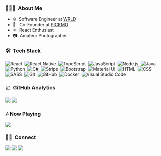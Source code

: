 <!-- ## Hello, I'm Vittorio! -->

### 👨🏻‍💻 &nbsp;About Me

- 🌐 &nbsp;Software Engineer at [WRLD](https://github.com/wrld3d)
- 🍿 &nbsp; Co-Founder at [PICKMO](https://pickmo.app)
- ⚛ &nbsp;React Enthusiast
- 📷 &nbsp;Amateur Photographer


### 🛠 &nbsp;Tech Stack

![React](https://img.shields.io/badge/-React-05122A?style=flat&logo=react)&nbsp;
![React Native](https://img.shields.io/badge/-React%20Native-05122A?style=flat&logo=react)&nbsp;
![TypeScript](https://img.shields.io/badge/-TypeScript-05122A?style=flat&logo=typescript)&nbsp;
![JavaScript](https://img.shields.io/badge/-JavaScript-05122A?style=flat&logo=javascript)&nbsp;
![Node.js](https://img.shields.io/badge/-Node.js-05122A?style=flat&logo=node.js)&nbsp;
![Java](https://img.shields.io/badge/-Java-05122A?style=flat&logo=Java&logoColor=FFA518)&nbsp;\
![Python](https://img.shields.io/badge/-Python-05122A?style=flat&logo=python)&nbsp;
![C#](https://img.shields.io/badge/-C%23-05122A?style=flat&logo=c-sharp)&nbsp;
![Stripe](https://img.shields.io/badge/-Stripe-05122A?style=flat&logo=Stripe)&nbsp;
![Bootstrap](https://img.shields.io/badge/-Bootstrap-05122A?style=flat&logo=bootstrap&logoColor=563D7C)&nbsp;
![Material UI](https://img.shields.io/badge/-Material%20UI-05122A?style=flat&logo=material-ui)&nbsp;
![HTML](https://img.shields.io/badge/-HTML-05122A?style=flat&logo=HTML5)&nbsp;
![CSS](https://img.shields.io/badge/-CSS-05122A?style=flat&logo=CSS3&logoColor=1572B6)&nbsp;\
![SASS](https://img.shields.io/badge/-SASS-05122A?style=flat&logo=SASS)&nbsp;
![Git](https://img.shields.io/badge/-Git-05122A?style=flat&logo=git)&nbsp;
![GitHub](https://img.shields.io/badge/-GitHub-05122A?style=flat&logo=github)&nbsp;
![Docker](https://img.shields.io/badge/-Docker-05122A?style=flat&logo=docker)&nbsp;
![Visual Studio Code](https://img.shields.io/badge/-Visual%20Studio%20Code-05122A?style=flat&logo=visual-studio-code&logoColor=007ACC)&nbsp;

<!-- <img src="https://github-readme-stats.vercel.app/api/top-langs/?username=SirPryderi&langs_count=8&theme=algolia&count_private=true&hide_border=true&include_all_commits=true"/> -->


### 📈 &nbsp;GitHub Analytics

<a href="https://github.com/SirPryderi">
  <img src="https://github-readme-stats.vercel.app/api?username=SirPryderi&show_icons=true&theme=algolia&include_all_commits=true&count_private=true&hide_border=true"/>
  <img src="https://github-readme-streak-stats.herokuapp.com?user=SirPryderi&hide_border=true&theme=algolia&count_private=true"/>
</a>

### 🎶&nbsp;Now Playing 
<a href="https://spotify-github-profile.vercel.app/api/view?uid=1166806539&redirect=true">
  <img src="https://spotify-github-profile.vercel.app/api/view?uid=1166806539&cover_image=true&theme=novatorem"/>
</a>

### 🤝🏻 &nbsp;Connect

<a href="https://linkedin.com/in/vittorio-iocolano"><img src="https://img.shields.io/badge/-Vittorio%20Iocolano-0077B5?style=flat&logo=Linkedin&logoColor=white"/></a>
<a href="https://instagram.com/SirPryderi"><img src="https://img.shields.io/badge/-@SirPryderi-E4405F?style=flat&logo=Instagram&logoColor=white"/></a>
<a href="https://sirpryderi.github.io"><img src="https://img.shields.io/badge/-sirpryderi.github.io-247BA0?style=flat&logo=Google-Chrome&logoColor=white"/></a>
